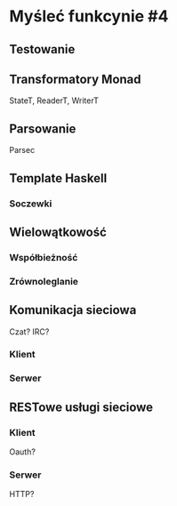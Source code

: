 # Myśleć funkcynie #4

## Testowanie

## Transformatory Monad
StateT, ReaderT, WriterT

## Parsowanie
Parsec

## Template Haskell
### Soczewki

## Wielowątkowość
### Współbieżność

### Zrównoleglanie

## Komunikacja sieciowa
Czat? IRC?

### Klient

### Serwer

## RESTowe usługi sieciowe
### Klient
Oauth?

### Serwer
HTTP?
